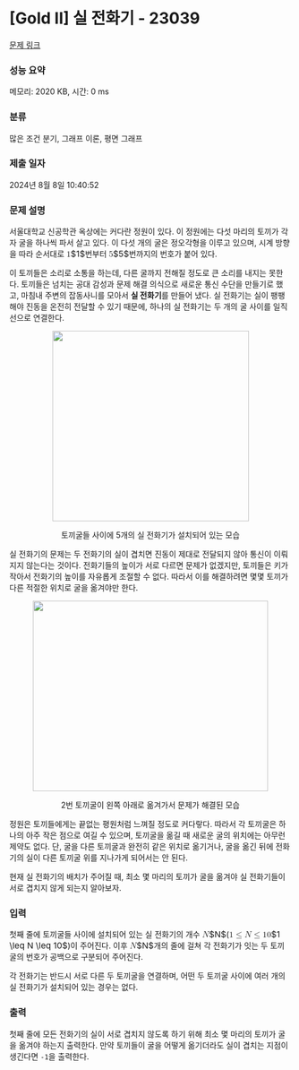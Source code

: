 # [Gold II] 실 전화기 - 23039 

[문제 링크](https://www.acmicpc.net/problem/23039) 

### 성능 요약

메모리: 2020 KB, 시간: 0 ms

### 분류

많은 조건 분기, 그래프 이론, 평면 그래프

### 제출 일자

2024년 8월 8일 10:40:52

### 문제 설명

<p>서울대학교 신공학관 옥상에는 커다란 정원이 있다. 이 정원에는 다섯 마리의 토끼가 각자 굴을 하나씩 파서 살고 있다. 이 다섯 개의 굴은 정오각형을 이루고 있으며, 시계 방향을 따라 순서대로 <mjx-container class="MathJax" jax="CHTML" style="font-size: 108.2%; position: relative;"><mjx-math class="MJX-TEX" aria-hidden="true"><mjx-mn class="mjx-n"><mjx-c class="mjx-c31"></mjx-c></mjx-mn></mjx-math><mjx-assistive-mml unselectable="on" display="inline"><math xmlns="http://www.w3.org/1998/Math/MathML"><mn>1</mn></math></mjx-assistive-mml><span aria-hidden="true" class="no-mathjax mjx-copytext">$1$</span></mjx-container>번부터 <mjx-container class="MathJax" jax="CHTML" style="font-size: 108.2%; position: relative;"><mjx-math class="MJX-TEX" aria-hidden="true"><mjx-mn class="mjx-n"><mjx-c class="mjx-c35"></mjx-c></mjx-mn></mjx-math><mjx-assistive-mml unselectable="on" display="inline"><math xmlns="http://www.w3.org/1998/Math/MathML"><mn>5</mn></math></mjx-assistive-mml><span aria-hidden="true" class="no-mathjax mjx-copytext">$5$</span></mjx-container>번까지의 번호가 붙어 있다.</p>

<p>이 토끼들은 소리로 소통을 하는데, 다른 굴까지 전해질 정도로 큰 소리를 내지는 못한다. 토끼들은 넘치는 공대 감성과 문제 해결 의식으로 새로운 통신 수단을 만들기로 했고, 마침내 주변의 잡동사니를 모아서 <strong>실 전화기</strong>를 만들어 냈다. 실 전화기는 실이 팽팽해야 진동을 온전히 전달할 수 있기 때문에, 하나의 실 전화기는 두 개의 굴 사이를 일직선으로 연결한다.</p>

<p style="text-align: center;"><img alt="" src="https://upload.acmicpc.net/cd3e2830-ed23-4e0b-b257-e71388b0fc25/-/preview/" style="width: 351px; height: 340px;"></p>

<p style="text-align: center;">토끼굴들 사이에 5개의 실 전화기가 설치되어 있는 모습</p>

<p>실 전화기의 문제는 두 전화기의 실이 겹치면 진동이 제대로 전달되지 않아 통신이 이뤄지지 않는다는 것이다. 전화기들의 높이가 서로 다르면 문제가 없겠지만, 토끼들은 키가 작아서 전화기의 높이를 자유롭게 조절할 수 없다. 따라서 이를 해결하려면 몇몇 토끼가 다른 적절한 위치로 굴을 옮겨야만 한다.</p>

<p style="text-align: center;"><img alt="" src="https://upload.acmicpc.net/d40ecd53-51fb-4b71-853d-2da6328b6646/-/preview/" style="width: 420px; height: 340px;"></p>

<p style="text-align: center;">2번 토끼굴이 왼쪽 아래로 옮겨가서 문제가 해결된 모습</p>

<p>정원은 토끼들에게는 끝없는 평원처럼 느껴질 정도로 커다랗다. 따라서 각 토끼굴은 하나의 아주 작은 점으로 여길 수 있으며, 토끼굴을 옮길 때 새로운 굴의 위치에는 아무런 제약도 없다. 단, 굴을 다른 토끼굴과 완전히 같은 위치로 옮기거나, 굴을 옮긴 뒤에 전화기의 실이 다른 토끼굴 위를 지나가게 되어서는 안 된다.</p>

<p>현재 실 전화기의 배치가 주어질 때, 최소 몇 마리의 토끼가 굴을 옮겨야 실 전화기들이 서로 겹치지 않게 되는지 알아보자.</p>

### 입력 

 <p>첫째 줄에 토끼굴들 사이에 설치되어 있는 실 전화기의 개수 <mjx-container class="MathJax" jax="CHTML" style="font-size: 108.2%; position: relative;"><mjx-math class="MJX-TEX" aria-hidden="true"><mjx-mi class="mjx-i"><mjx-c class="mjx-c1D441 TEX-I"></mjx-c></mjx-mi></mjx-math><mjx-assistive-mml unselectable="on" display="inline"><math xmlns="http://www.w3.org/1998/Math/MathML"><mi>N</mi></math></mjx-assistive-mml><span aria-hidden="true" class="no-mathjax mjx-copytext">$N$</span></mjx-container>(<mjx-container class="MathJax" jax="CHTML" style="font-size: 108.2%; position: relative;"><mjx-math class="MJX-TEX" aria-hidden="true"><mjx-mn class="mjx-n"><mjx-c class="mjx-c31"></mjx-c></mjx-mn><mjx-mo class="mjx-n" space="4"><mjx-c class="mjx-c2264"></mjx-c></mjx-mo><mjx-mi class="mjx-i" space="4"><mjx-c class="mjx-c1D441 TEX-I"></mjx-c></mjx-mi><mjx-mo class="mjx-n" space="4"><mjx-c class="mjx-c2264"></mjx-c></mjx-mo><mjx-mn class="mjx-n" space="4"><mjx-c class="mjx-c31"></mjx-c><mjx-c class="mjx-c30"></mjx-c></mjx-mn></mjx-math><mjx-assistive-mml unselectable="on" display="inline"><math xmlns="http://www.w3.org/1998/Math/MathML"><mn>1</mn><mo>≤</mo><mi>N</mi><mo>≤</mo><mn>10</mn></math></mjx-assistive-mml><span aria-hidden="true" class="no-mathjax mjx-copytext">$1 \leq N \leq 10$</span></mjx-container>)이 주어진다. 이후 <mjx-container class="MathJax" jax="CHTML" style="font-size: 108.2%; position: relative;"><mjx-math class="MJX-TEX" aria-hidden="true"><mjx-mi class="mjx-i"><mjx-c class="mjx-c1D441 TEX-I"></mjx-c></mjx-mi></mjx-math><mjx-assistive-mml unselectable="on" display="inline"><math xmlns="http://www.w3.org/1998/Math/MathML"><mi>N</mi></math></mjx-assistive-mml><span aria-hidden="true" class="no-mathjax mjx-copytext">$N$</span></mjx-container>개의 줄에 걸쳐 각 전화기가 잇는 두 토끼굴의 번호가 공백으로 구분되어 주어진다.</p>

<p>각 전화기는 반드시 서로 다른 두 토끼굴을 연결하며, 어떤 두 토끼굴 사이에 여러 개의 실 전화기가 설치되어 있는 경우는 없다.</p>

### 출력 

 <p>첫째 줄에 모든 전화기의 실이 서로 겹치지 않도록 하기 위해 최소 몇 마리의 토끼가 굴을 옮겨야 하는지 출력한다. 만약 토끼들이 굴을 어떻게 옮기더라도 실이 겹치는 지점이 생긴다면 <code>-1</code>을 출력한다.</p>

